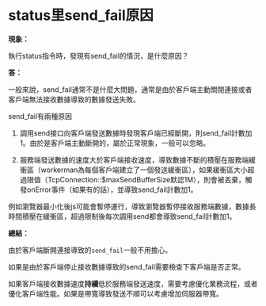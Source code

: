 # status里send_fail原因
**現象：**

執行status指令時，發現有send_fail的情況，是什麼原因？

**答：**

一般來說，send_fail通常不是什麼大問題，通常是由於客戶端主動關閉連接或者客戶端無法接收數據導致的數據發送失敗。

send_fail有兩種原因

1. 調用send接口向客戶端發送數據時發現客戶端已經斷開，則send_fail計數加1。由於是客戶端主動斷開的，屬於正常現象，一般可以忽略。

2. 服務端發送數據的速度大於客戶端接收速度，導致數據不斷的積壓在服務端緩衝區（workerman為每個客戶端建立了一個發送緩衝區），如果緩衝區大小超過限值（TcpConnection::$maxSendBufferSize默認1M），則會被丟棄，觸發onError事件（如果有的話），並導致send_fail計數加1。

例如瀏覽器最小化後js可能會暫停運行，導致瀏覽器暫停接收服務端數據，數據長時間積壓在緩衝區，超過限制後每次調用send都會導致send_fail計數加1。

**總結：**

由於客戶端斷開連接導致的`send_fail`一般不用擔心。

如果是由於客戶端停止接收數據導致的send_fail需要檢查下客戶端是否正常。

如果客戶端接收數據速度**持續**低於服務端發送速度，需要考慮優化業務流程，或者優化客戶端性能。如果是帶寬導致發送不順可以考慮增加伺服器帶寬。
